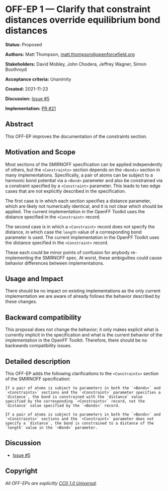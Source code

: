 # OFF-EP 1 — Clarify that constraint distances override equilibrium bond distances

**Status:** Proposed

**Authors:** Matt Thompson, matt.thompson@openforcefield.org

**Stakeholders:** David Mobley, John Chodera, Jeffrey Wagner, Simon Boothroyd

**Acceptance criteria:** Unanimity

**Created:** 2021-11-23

**Discussion:** [Issue #5](https://github.com/openforcefield/standards/issues/5)

**Implementation:** [PR #21](https://github.com/openforcefield/standards/pull/21)

## Abstract

This OFF-EP improves the documentation of the constraints section.

## Motivation and Scope

Most sections of the SMIRNOFF specification can be applied independently of others, but the
`<Constraints>` section depends on the `<Bonds>` section in many implementations. Specifically, a
pair of atoms can be subject to a harmonic bond potential via a `<Bond>` parameter and also be
constrained via a constraint specified by a `<Constraint>` parameter. This leads to two edge cases
that are not explicitly described in the specification.

The first case is in which each section specifies a distance parameter, which are likely not
numerically identical, and it is not clear which should be applied. The current implementation in
the OpenFF Toolkit uses the distance specified in the `<Constraint>` record.

The second case is in which a `<Constraint>` record does not specify the distance, in which case the
`length` value of a corresponding bond parameter is used. The current implementation in the OpenFF
Toolkit uses the distance specified in the `<Constraint>` record.

These each could be minor points of confusion for anybody re-implementing the SMIRNOFF spec. At
worst, these ambiguities could cause behavior differences between implementations.

## Usage and Impact

There should be no impact on existing implementations as the only current implementation we are
aware of already follows the behavior described by these changes.

## Backward compatibility

This proposal does not change the behavior; it only makes explicit what is currently implicit in the
specification and what is the current behavior of the implementation in the OpenFF Toolkit.
Therefore, there should be no backwards compatibility issues.

## Detailed description

This OFF-EP adds the following clarifications to the `<Constraints>` section of the SMIRNOFF
specification:

```
If a pair of atoms is subject to parameters in both the `<Bonds>` and `<Constraints>` sections and the `<Constraint>` parameter specifies a `distance`, the bond is constrained with the `distance` value specified by the corresponding `<Constraints>` record, not the `distance` value specified by the `<Bonds>` record.

If a pair of atoms is subject to parameters in both the `<Bonds>` and `<Constraints>` sections and the `<Constraint>` parameter does not specify a `distance`, the bond is constrained to a distance of the `length` value in the `<Bond>` parameter.
```

## Discussion

- [Issue #5](https://github.com/openforcefield/standards/issues/5)

## Copyright

*All OFF-EPs are explicitly [CC0 1.0 Universal](https://creativecommons.org/publicdomain/zero/1.0/).*
